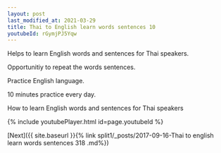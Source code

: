```yaml
---
layout: post
last_modified_at: 2021-03-29
title: Thai to English learn words sentences 10 
youtubeId: rGymjPJ5Yqw
---
```

 
 
Helps to learn English words and sentences for Thai speakers.

Opportunitiy to repeat the words sentences. 

Practice English language. 
 
10 minutes practice every day. 
 
How to learn English words and sentences for Thai speakers 
 
{% include youtubePlayer.html id=page.youtubeId %}
 
 
[Next]({{ site.baseurl }}{% link  split1/_posts/2017-09-16-Thai to english learn words sentences 318 .md%})
 
